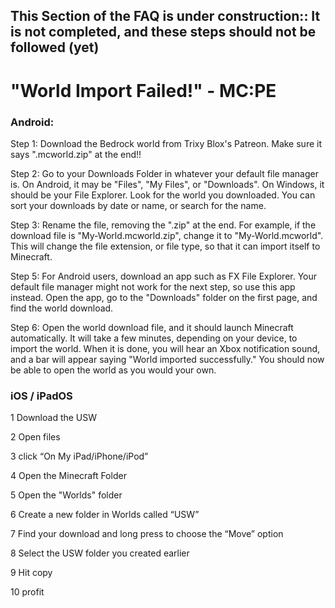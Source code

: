 ## This Section of the FAQ is under construction:: It is not completed, and these steps __should not__ be followed (yet)


# "World Import Failed!" - MC:PE


### Android: 


Step 1: Download the Bedrock world from Trixy Blox's Patreon. Make sure it says ".mcworld.zip" at the end!!

Step 2: Go to your Downloads Folder in whatever your default file manager is. On Android, it may be "Files", "My Files", or "Downloads". On Windows, it should be your File Explorer. Look for the world you downloaded. You can sort your downloads by date or name, or search for the name.

Step 3: Rename the file, removing the ".zip" at the end. For example, if the download file is "My-World.mcworld.zip", change it to "My-World.mcworld". This will change the file extension, or file type, so that it can import itself to Minecraft.

Step 5: For Android users, download an app such as FX File Explorer. Your default file manager might not work for the next step, so use this app instead. Open the app, go to the "Downloads" folder on the first page, and find the world download.

Step 6: Open the world download file, and it should launch Minecraft automatically. It will take a few minutes, depending on your device, to import the world. When it is done, you will hear an Xbox notification sound, and a bar will appear saying "World imported successfully." You should now be able to open the world as you would your own.
 


### iOS / iPadOS


 
1 Download the USW 

2 Open files

3 click “On My iPad/iPhone/iPod” 

4 Open the Minecraft Folder 

5 Open the "Worlds" folder

6 Create a new folder in Worlds called “USW” 

7 Find your download and long press to choose the “Move” option 

8 Select the USW folder you created earlier

9 Hit copy 

10 profit
